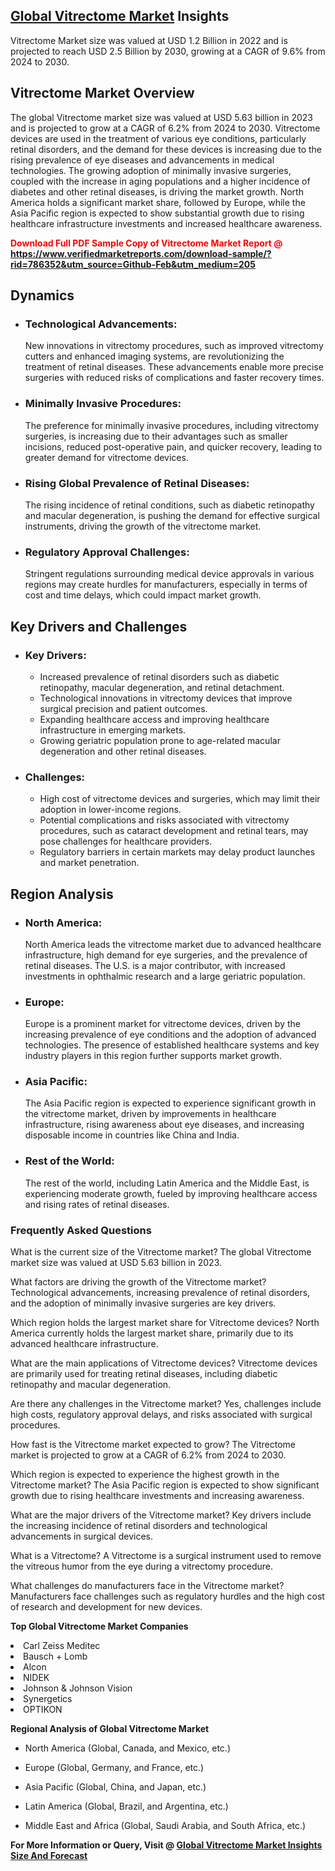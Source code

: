 <h2><a href="https://www.verifiedmarketreports.com/download-sample/?rid=786352&amp;utm_source=Github&amp;utm_medium=205" target="_blank">Global Vitrectome Market</a> Insights</h2><p>Vitrectome Market size was valued at USD 1.2 Billion in 2022 and is projected to reach USD 2.5 Billion by 2030, growing at a CAGR of 9.6% from 2024 to 2030.</p><p> <h2>Vitrectome Market Overview</h2> <p>The global Vitrectome market size was valued at USD 5.63 billion in 2023 and is projected to grow at a CAGR of 6.2% from 2024 to 2030. Vitrectome devices are used in the treatment of various eye conditions, particularly retinal disorders, and the demand for these devices is increasing due to the rising prevalence of eye diseases and advancements in medical technologies. The growing adoption of minimally invasive surgeries, coupled with the increase in aging populations and a higher incidence of diabetes and other retinal diseases, is driving the market growth. North America holds a significant market share, followed by Europe, while the Asia Pacific region is expected to show substantial growth due to rising healthcare infrastructure investments and increased healthcare awareness.</p> <p><b><p><span class=""><span style="color: #ff0000;"><strong>Download Full PDF Sample Copy of Vitrectome Market Report</strong> @ </span><a href="https://www.verifiedmarketreports.com/download-sample/?rid=786352&amp;utm_source=Github-Feb&amp;utm_medium=205" target="_blank">https://www.verifiedmarketreports.com/download-sample/?rid=786352&amp;utm_source=Github-Feb&amp;utm_medium=205</a></span></p></b></p> <h2>Dynamics</h2> <ul> <li><h3>Technological Advancements:</h3> New innovations in vitrectomy procedures, such as improved vitrectomy cutters and enhanced imaging systems, are revolutionizing the treatment of retinal diseases. These advancements enable more precise surgeries with reduced risks of complications and faster recovery times.</li> <li><h3>Minimally Invasive Procedures:</h3> The preference for minimally invasive procedures, including vitrectomy surgeries, is increasing due to their advantages such as smaller incisions, reduced post-operative pain, and quicker recovery, leading to greater demand for vitrectome devices.</li> <li><h3>Rising Global Prevalence of Retinal Diseases:</h3> The rising incidence of retinal conditions, such as diabetic retinopathy and macular degeneration, is pushing the demand for effective surgical instruments, driving the growth of the vitrectome market.</li> <li><h3>Regulatory Approval Challenges:</h3> Stringent regulations surrounding medical device approvals in various regions may create hurdles for manufacturers, especially in terms of cost and time delays, which could impact market growth.</li> </ul> <h2>Key Drivers and Challenges</h2> <ul> <li><h3>Key Drivers:</h3> <ul> <li>Increased prevalence of retinal disorders such as diabetic retinopathy, macular degeneration, and retinal detachment.</li> <li>Technological innovations in vitrectomy devices that improve surgical precision and patient outcomes.</li> <li>Expanding healthcare access and improving healthcare infrastructure in emerging markets.</li> <li>Growing geriatric population prone to age-related macular degeneration and other retinal diseases.</li> </ul> </li> <li><h3>Challenges:</h3> <ul> <li>High cost of vitrectome devices and surgeries, which may limit their adoption in lower-income regions.</li> <li>Potential complications and risks associated with vitrectomy procedures, such as cataract development and retinal tears, may pose challenges for healthcare providers.</li> <li>Regulatory barriers in certain markets may delay product launches and market penetration.</li> </ul> </li> </ul> <h2>Region Analysis</h2> <ul> <li><h3>North America:</h3> North America leads the vitrectome market due to advanced healthcare infrastructure, high demand for eye surgeries, and the prevalence of retinal diseases. The U.S. is a major contributor, with increased investments in ophthalmic research and a large geriatric population.</li> <li><h3>Europe:</h3> Europe is a prominent market for vitrectome devices, driven by the increasing prevalence of eye conditions and the adoption of advanced technologies. The presence of established healthcare systems and key industry players in this region further supports market growth.</li> <li><h3>Asia Pacific:</h3> The Asia Pacific region is expected to experience significant growth in the vitrectome market, driven by improvements in healthcare infrastructure, rising awareness about eye diseases, and increasing disposable income in countries like China and India.</li> <li><h3>Rest of the World:</h3> The rest of the world, including Latin America and the Middle East, is experiencing moderate growth, fueled by improving healthcare access and rising rates of retinal diseases.</li> </ul> <h3>Frequently Asked Questions</h3> <p>What is the current size of the Vitrectome market? The global Vitrectome market size was valued at USD 5.63 billion in 2023.</p> <p>What factors are driving the growth of the Vitrectome market? Technological advancements, increasing prevalence of retinal disorders, and the adoption of minimally invasive surgeries are key drivers.</p> <p>Which region holds the largest market share for Vitrectome devices? North America currently holds the largest market share, primarily due to its advanced healthcare infrastructure.</p> <p>What are the main applications of Vitrectome devices? Vitrectome devices are primarily used for treating retinal diseases, including diabetic retinopathy and macular degeneration.</p> <p>Are there any challenges in the Vitrectome market? Yes, challenges include high costs, regulatory approval delays, and risks associated with surgical procedures.</p> <p>How fast is the Vitrectome market expected to grow? The Vitrectome market is projected to grow at a CAGR of 6.2% from 2024 to 2030.</p> <p>Which region is expected to experience the highest growth in the Vitrectome market? The Asia Pacific region is expected to show significant growth due to rising healthcare investments and increasing awareness.</p> <p>What are the major drivers of the Vitrectome market? Key drivers include the increasing incidence of retinal disorders and technological advancements in surgical devices.</p> <p>What is a Vitrectome? A Vitrectome is a surgical instrument used to remove the vitreous humor from the eye during a vitrectomy procedure.</p> <p>What challenges do manufacturers face in the Vitrectome market? Manufacturers face challenges such as regulatory hurdles and the high cost of research and development for new devices.</p> </p><p><strong>Top Global Vitrectome Market Companies</strong></p><div data-test-id=""><p><li>Carl Zeiss Meditec</li><li> Bausch + Lomb</li><li> Alcon</li><li> NIDEK</li><li> Johnson & Johnson Vision</li><li> Synergetics</li><li> OPTIKON</li></p><div><strong>Regional Analysis of&nbsp;Global Vitrectome Market</strong></div><ul><li dir="ltr"><p dir="ltr">North America&nbsp;(Global, Canada, and Mexico, etc.)</p></li><li dir="ltr"><p dir="ltr">Europe (Global, Germany, and France, etc.)</p></li><li dir="ltr"><p dir="ltr">Asia Pacific&nbsp;(Global, China, and Japan, etc.)</p></li><li dir="ltr"><p dir="ltr">Latin America&nbsp;(Global, Brazil, and Argentina, etc.)</p></li><li dir="ltr">Middle East and Africa&nbsp;(Global, Saudi Arabia, and South Africa, etc.)</li></ul><p><strong>For More Information or Query, Visit @&nbsp;</strong><strong><a href="https://www.verifiedmarketreports.com/product/vitrectome-market/?utm_source=Github&amp;utm_medium=205" target="_blank">Global Vitrectome Market Insights Size And Forecast</a></strong></p></div>
